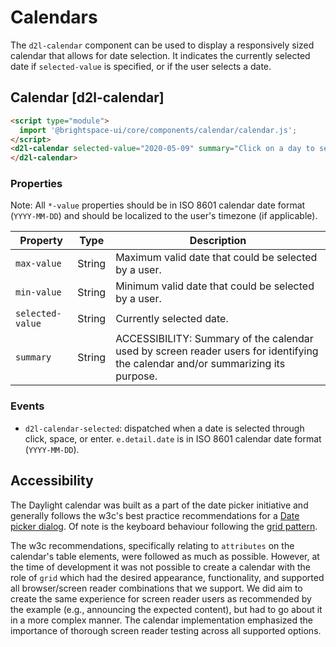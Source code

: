 # Calendars

The `d2l-calendar` component can be used to display a responsively sized calendar that allows for date selection. It indicates the currently selected date if `selected-value` is specified, or if the user selects a date.

## Calendar [d2l-calendar]

<!-- docs: demo code properties name:d2l-calendar sandboxTitle:'Calendar' display:block -->
```html
<script type="module">
  import '@brightspace-ui/core/components/calendar/calendar.js';
</script>
<d2l-calendar selected-value="2020-05-09" summary="Click on a day to select it.">
</d2l-calendar>
```

<!-- docs: start hidden content -->
### Properties

Note: All `*-value` properties should be in ISO 8601 calendar date format (`YYYY-MM-DD`) and should be localized to the user's timezone (if applicable).

| Property | Type | Description |
|--|--|--|
| `max-value` | String | Maximum valid date that could be selected by a user. |
| `min-value` | String |  Minimum valid date that could be selected by a user. |
| `selected-value` | String | Currently selected date. |
| `summary` | String | ACCESSIBILITY: Summary of the calendar used by screen reader users for identifying the calendar and/or summarizing its purpose. |

### Events

* `d2l-calendar-selected`: dispatched when a date is selected through click, space, or enter. `e.detail.date` is in ISO 8601 calendar date format (`YYYY-MM-DD`).
<!-- docs: end hidden content -->

## Accessibility

The Daylight calendar was built as a part of the date picker initiative and generally follows the w3c's best practice recommendations for a [Date picker dialog](https://www.w3.org/WAI/ARIA/apg/patterns/dialog-modal/examples/datepicker-dialog/). Of note is the keyboard behaviour following the [grid pattern](https://www.w3.org/WAI/ARIA/apg/patterns/grid/).

The w3c recommendations, specifically relating to `attributes` on the calendar's table elements, were followed as much as possible. However, at the time of development it was not possible to create a calendar with the role of `grid` which had the desired appearance, functionality, and supported all browser/screen reader combinations that we support. We did aim to create the same experience for screen reader users as recommended by the example (e.g., announcing the expected content), but had to go about it in a more complex manner. The calendar implementation emphasized the importance of thorough screen reader testing across all supported options.